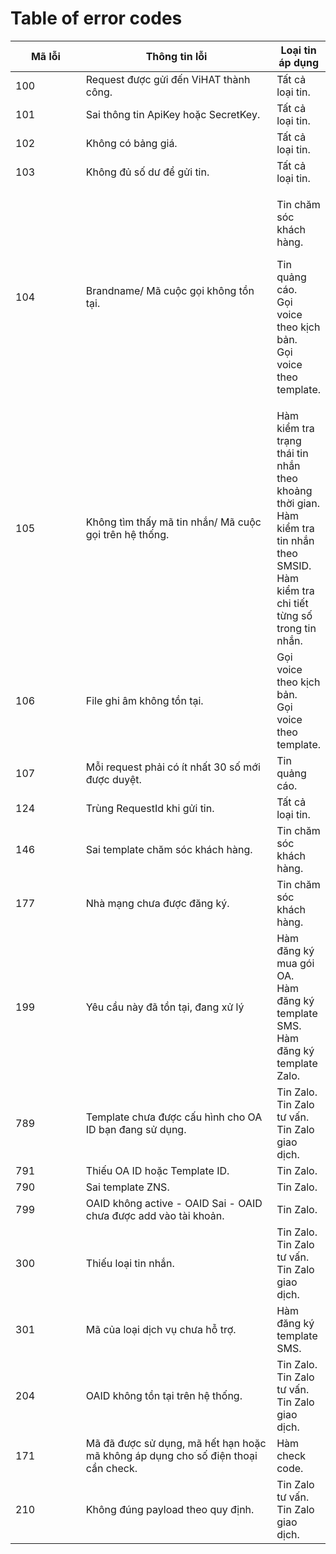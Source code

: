 # Table of error codes

<table><thead><tr><th width="115">Mã lỗi</th><th width="344">Thông tin lỗi</th><th>Loại tin áp dụng</th></tr></thead><tbody><tr><td>100</td><td>Request được gửi đến ViHAT thành công.</td><td>Tất cả loại tin.</td></tr><tr><td>101</td><td>Sai thông tin ApiKey hoặc SecretKey.</td><td>Tất cả loại tin.</td></tr><tr><td>102</td><td>Không có bảng giá.</td><td>Tất cả loại tin.</td></tr><tr><td>103</td><td>Không đủ số dư để gửi tin.</td><td>Tất cả loại tin.</td></tr><tr><td>104</td><td>Brandname/ Mã cuộc gọi không tồn tại.</td><td><p>Tin chăm sóc khách hàng.</p><p>Tin quảng cáo.<br>Gọi voice theo kịch bản.<br>Gọi voice theo template.</p></td></tr><tr><td>105</td><td>Không tìm thấy mã tin nhắn/ Mã cuộc gọi trên hệ thống.</td><td>Hàm kiểm tra trạng thái tin nhắn theo khoảng thời gian.<br>Hàm kiểm tra tin nhắn theo SMSID.<br>Hàm kiểm tra chi tiết từng số trong tin nhắn.</td></tr><tr><td>106</td><td>File ghi âm không tồn tại.</td><td>Gọi voice theo kịch bản.<br>Gọi voice theo template.</td></tr><tr><td>107</td><td>Mỗi request phải có ít nhất 30 số mới được duyệt.</td><td>Tin quảng cáo.</td></tr><tr><td>124</td><td>Trùng RequestId khi gửi tin.</td><td>Tất cả loại tin.</td></tr><tr><td>146</td><td>Sai template chăm sóc khách hàng.</td><td>Tin chăm sóc khách hàng.</td></tr><tr><td>177</td><td>Nhà mạng chưa được đăng ký.</td><td>Tin chăm sóc khách hàng.</td></tr><tr><td>199</td><td>Yêu cầu này đã tồn tại, đang xử lý</td><td>Hàm đăng ký mua gói OA.<br>Hàm đăng ký template SMS.<br>Hàm đăng ký template Zalo.</td></tr><tr><td>789</td><td>Template chưa được cấu hình cho OA ID bạn đang sử dụng.</td><td>Tin Zalo.<br>Tin Zalo tư vấn.<br>Tin Zalo giao dịch.</td></tr><tr><td>791</td><td>Thiếu OA ID hoặc Template ID.</td><td>Tin Zalo.</td></tr><tr><td>790</td><td>Sai template ZNS.</td><td>Tin Zalo.</td></tr><tr><td>799</td><td>OAID không active - OAID Sai - OAID chưa được add vào tài khoản.</td><td>Tin Zalo.</td></tr><tr><td>300</td><td>Thiếu loại tin nhắn.</td><td>Tin Zalo.<br>Tin Zalo tư vấn.<br>Tin Zalo giao dịch.</td></tr><tr><td>301</td><td>Mã của loại dịch vụ chưa hỗ trợ.</td><td>Hàm đăng ký template SMS.</td></tr><tr><td>204</td><td>OAID không tồn tại trên hệ thống.</td><td>Tin Zalo.<br>Tin Zalo tư vấn.<br>Tin Zalo giao dịch.</td></tr><tr><td>171</td><td>Mã đã được sử dụng, mã hết hạn hoặc mã không áp dụng cho số điện thoại cần check.</td><td>Hàm check code.</td></tr><tr><td>210</td><td>Không đúng payload theo quy định.</td><td>Tin Zalo tư vấn.<br>Tin Zalo giao dịch.</td></tr></tbody></table>
